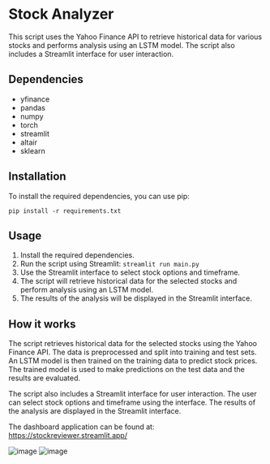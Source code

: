 
# Stock Analyzer

This script uses the Yahoo Finance API to retrieve historical data for various stocks and performs analysis using an LSTM model. The script also includes a Streamlit interface for user interaction.

## Dependencies

- yfinance
- pandas
- numpy
- torch
- streamlit
- altair
- sklearn

## Installation

To install the required dependencies, you can use pip:

```
pip install -r requirements.txt
```

## Usage

1. Install the required dependencies.
2. Run the script using Streamlit: `streamlit run main.py`
3. Use the Streamlit interface to select stock options and timeframe.
4. The script will retrieve historical data for the selected stocks and perform analysis using an LSTM model.
5. The results of the analysis will be displayed in the Streamlit interface.

## How it works

The script retrieves historical data for the selected stocks using the Yahoo Finance API. The data is preprocessed and split into training and test sets. An LSTM model is then trained on the training data to predict stock prices. The trained model is used to make predictions on the test data and the results are evaluated.

The script also includes a Streamlit interface for user interaction. The user can select stock options and timeframe using the interface. The results of the analysis are displayed in the Streamlit interface.

The dashboard application can be found at: https://stockreviewer.streamlit.app/


![image](https://github.com/nathandsouza10/stock-analyzer/assets/85251596/5a0a2cfa-2c67-453c-bc90-14cf635f063d)
![image](https://github.com/nathandsouza10/stock-analyzer/assets/85251596/2bc00592-dc82-4ca2-ba67-d7560a758719)

